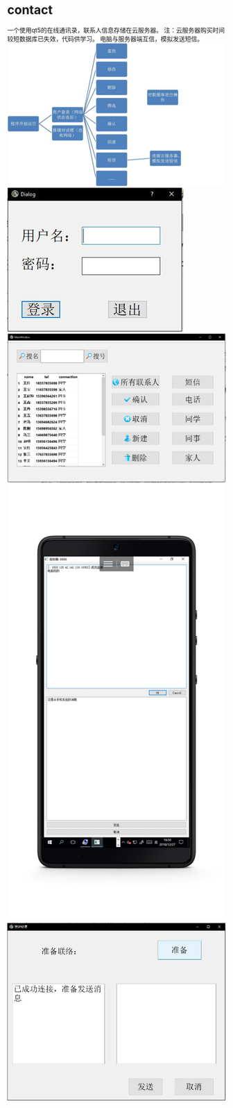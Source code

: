 # contact
 一个使用qt5的在线通讯录，联系人信息存储在云服务器。
 注：云服务器购买时间较短数据库已失效，代码供学习。
 电脑与服务器端互信，模拟发送短信。
![images](https://github.com/GODOFHOU/contact_qt5/blob/master/%E5%9B%BE%E7%89%871.jpg)
![images](https://github.com/GODOFHOU/contact_qt5/blob/master/%E5%9B%BE%E7%89%872.jpg)
![images](https://github.com/GODOFHOU/contact_qt5/blob/master/%E5%9B%BE%E7%89%874.png)
![images](https://github.com/GODOFHOU/contact_qt5/blob/master/%E5%9B%BE%E7%89%875.jpg)
![images](https://github.com/GODOFHOU/contact_qt5/blob/master/%E5%9B%BE%E7%89%876.jpg)
